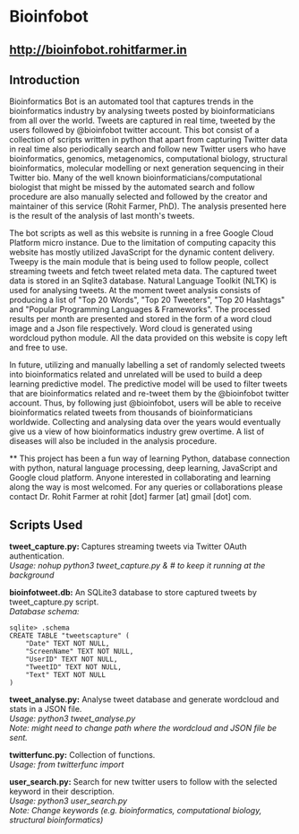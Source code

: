 # Bioinfobot
## http://bioinfobot.rohitfarmer.in

## Introduction

Bioinformatics Bot is an automated tool that captures trends in the bioinformatics industry by analysing tweets posted by bioinformaticians from all over the world. Tweets are captured in real time, tweeted by the users followed by @bioinfobot twitter account. This bot consist of a collection of scripts written in python that apart from capturing Twitter data in real time also periodically search and follow new Twitter users who have bioinformatics, genomics, metagenomics, computational biology, structural bioinformatics, molecular modelling or next generation sequencing in their Twitter bio. Many of the well known bioinformaticians/computational biologist that might be missed by the automated search and follow procedure are also manually selected and followed by the creator and maintainer of this service (Rohit Farmer, PhD). The analysis presented here is the result of the analysis of last month's tweets.

The bot scripts as well as this website is running in a free Google Cloud Platform micro instance. Due to the limitation of computing capacity this website has mostly utilized JavaScript for the dynamic content delivery. Tweepy is the main module that is being used to follow people, collect streaming tweets and fetch tweet related meta data. The captured tweet data is stored in an Sqlite3 database. Natural Language Toolkit (NLTK) is used for analysing tweets. At the moment tweet analysis consists of producing a list of "Top 20 Words", "Top 20 Tweeters", "Top 20 Hashtags" and "Popular Programming Languages & Frameworks". The processed results per month are presented and stored in the form of a word cloud image and a Json file respectively. Word cloud is generated using wordcloud python module. All the data provided on this website is copy left and free to use.

In future, utilizing and manually labelling a set of randomly selected tweets into bioinformatics related and unrelated will be used to build a deep learning predictive model. The predictive model will be used to filter tweets that are bioinformatics related and re-tweet them by the @bioinfobot twitter account. Thus, by following just @bioinfobot, users will be able to receive bioinformatics related tweets from thousands of bioinformaticians worldwide. Collecting and analysing data over the years would eventually give us a view of how bioinformatics industry grew overtime. A list of diseases will also be included in the analysis procedure.

** This project has been a fun way of learning Python, database connection with python, natural language processing, deep learning, JavaScript and Google cloud platform. Anyone interested in collaborating and learning along the way is most welcomed. For any queries or collaborations please contact Dr. Rohit Farmer at rohit [dot] farmer [at] gmail [dot] com.

## Scripts Used

**tweet_capture.py:** Captures streaming tweets via Twitter OAuth authentication.  
*Usage: nohup python3 tweet_capture.py &  # to keep it running at the background*

**bioinfotweet.db:** An SQLite3 database to store captured tweets by tweet_capture.py script.  
*Database schema:*  
```sqlite
sqlite> .schema
CREATE TABLE "tweetscapture" (
    "Date" TEXT NOT NULL,
    "ScreenName" TEXT NOT NULL,
    "UserID" TEXT NOT NULL,
    "TweetID" TEXT NOT NULL,
    "Text" TEXT NOT NULL
)
```

**tweet_analyse.py:** Analyse tweet database and generate wordcloud and stats in a JSON file.  
*Usage: python3 tweet_analyse.py*  
*Note: might need to change path where the wordcloud and JSON file be sent.*

**twitterfunc.py:** Collection of functions.  
*Usage: from twitterfunc import*  

**user_search.py:** Search for new twitter users to follow with the selected keyword in their description.  
*Usage: python3 user_search.py*  
*Note: Change keywords (e.g. bioinformatics, computational biology, structural bioinformatics)*